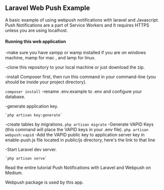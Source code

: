 ## Laravel Web Push Example

A basic example of using webpush notifications with laravel and Javascript. Push Notifications are a part of Service Workers and It requires HTTPS unless you are using localhost.

#### Running this web application

-make sure you have xampp or wamp installed if you are on windows machine, mamp for mac , and lamp for linux.

-clone this repository to your local machine or just download the zip.

-install Composer first, then run this command in your command-line (you should be inside your project directory).

  `composer install`
-rename .env.example to .env and configure your database.

-generate application key.

    `php artisan key:generate`
-create tables by migrations.
    `php artisan migrate`
-Generate VAPID Keys (this command will place the VAPID keys in your .env file).
    `php artisan webpush:vapid`
-Add the VAPID public key to application server key in enable-push.js file located in public/js directory, here's the link to that line

-Start Laravel dev server.

    `php artisan serve`

Read the entire tutorial Push Notifications with Laravel and Webpush on Medium.

Webpush package is used by this app.